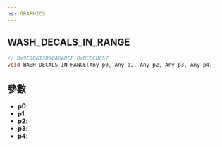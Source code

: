 ```yaml
---
ns: GRAPHICS
---
```

## WASH_DECALS_IN_RANGE

```c
// 0x9C30613D50A6ADEF 0xDEECBC57
void WASH_DECALS_IN_RANGE(Any p0, Any p1, Any p2, Any p3, Any p4);
```


## 參數
* **p0**: 
* **p1**: 
* **p2**: 
* **p3**: 
* **p4**: 

